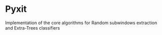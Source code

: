 # Pyxit
Implementation of the core algorithms for Random subwindows extraction and Extra-Trees classifiers
